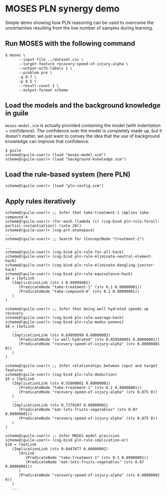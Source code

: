 # MOSES PLN synergy demo

Simple demo showing how PLN reasoning can be used to overcome the
uncertainties resulting from the low number of samples during
learning.

## Run MOSES with the following command

```
$ moses \
      --input-file ../dataset.csv \
      --target-feature recovery-speed-of-injury-alpha \
      --output-with-labels 1 \
      --problem pre \
      -q 0.7 \
      -p 0.5 \
      --result-count 1 \
      --output-format scheme
```

## Load the models and the background knowledge in guile

`moses-model.scm` is actually provided containing the model (with
indentation + confidence). The confidence over the model is completely
made up, but it doesn't matter, we just want to convey the idea that
the use of background knowledge can improve that confidence.

```
$ guile
scheme@(guile-user)> (load "moses-model.scm")
scheme@(guile-user)> (load "background-knowledge.scm")
```

## Load the rule-based system (here PLN)

```
scheme@(guile-user)> (load "pln-config.scm")
```

## Apply rules iteratively

```
scheme@(guile-user)> ;; Infer that take-treatment-1 implies take-compound-A
scheme@(guile-user)> (for-each (lambda (i) (cog-bind pln-rule-forall-partial-instantiation)) (iota 20))
scheme@(guile-user)> (cog-prt-atomspace)
...
scheme@(guile-user)> ;; Search for (ConceptNode "treatment-1")

...
scheme@(guile-user)> (cog-bind pln-rule-for-all-hack)
scheme@(guile-user)> (cog-bind pln-rule-eliminate-neutral-element-hack)
scheme@(guile-user)> (cog-bind pln-rule-eliminate-dangling-junctor-hack)
scheme@(guile-user)> (cog-bind pln-rule-equivalence-hack)
$6 = (SetLink
   (ImplicationLink (stv 1 0.99999982)
      (PredicateNode "take-treatment-1" (stv 0.1 0.80000001))
      (PredicateNode "take-compound-A" (stv 0.2 0.80000001))
   )
)

scheme@(guile-user)> ;; Infer that being well hydrated speeds up recovery 
scheme@(guile-user)> (cog-bind pln-rule-average-hack)
scheme@(guile-user)> (cog-bind pln-rule-modus-ponens)
$8 = (SetLink
   ...
   (ImplicationLink (stv 0.69999999 0.60000002)
      (PredicateNode "is-well-hydrated" (stv 0.059500001 0.80000001))
      (PredicateNode "recovery-speed-of-injury-alpha" (stv 0.80000001 0))
   )
)

scheme@(guile-user)> ;; Infer relationships between input and target features
scheme@(guile-user)> (cog-bind pln-rule-deduction)
$5 = (SetLink
   (ImplicationLink (stv 0.55000001 0.80000001)
      (PredicateNode "take-treatment-1" (stv 0.1 0.80000001))
      (PredicateNode "recovery-speed-of-injury-alpha" (stv 0.875 0))
   )
   ...
   (ImplicationLink (stv 0.7279107 0.60000002)
      (PredicateNode "eat-lots-fruits-vegetables" (stv 0.07 0.80000001))
      (PredicateNode "recovery-speed-of-injury-alpha" (stv 0.875 0))
   )
)

scheme@(guile-user)> ;; Infer MOSES model precision
scheme@(guile-user)> (cog-bind pln-rule-implication-or)
$10 = (SetLink
   (ImplicationLink (stv 0.6447677 0.60000002)
      (OrLink
         (PredicateNode "take-treatment-1" (stv 0.1 0.80000001))
         (PredicateNode "eat-lots-fruits-vegetables" (stv 0.07 0.80000001))
      )
      (PredicateNode "recovery-speed-of-injury-alpha" (stv 0.80000001 0))
   )
   ...

